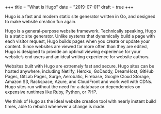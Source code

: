+++
title = "What is Hugo"
date = "2019-07-01"
draft = true
+++

Hugo is a fast and modern static site generator written in Go, and designed to make website creation fun again.
<!--more-->
Hugo is a general-purpose website framework. Technically speaking, Hugo is a static site generator. Unlike systems that dynamically build a page with each visitor request, Hugo builds pages when you create or update your content. Since websites are viewed far more often than they are edited, Hugo is designed to provide an optimal viewing experience for your website’s end users and an ideal writing experience for website authors.

Websites built with Hugo are extremely fast and secure. Hugo sites can be hosted anywhere, including Netlify, Heroku, GoDaddy, DreamHost, GitHub Pages, GitLab Pages, Surge, Aerobatic, Firebase, Google Cloud Storage, Amazon S3, Rackspace, Azure, and CloudFront and work well with CDNs. Hugo sites run without the need for a database or dependencies on expensive runtimes like Ruby, Python, or PHP.

We think of Hugo as the ideal website creation tool with nearly instant build times, able to rebuild whenever a change is made.
